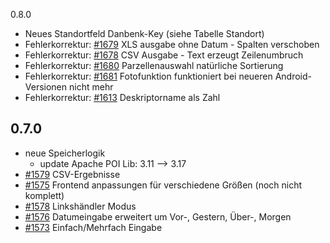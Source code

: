 0.8.0
* Neues Standortfeld Danbenk-Key (siehe Tabelle Standort)
* Fehlerkorrektur: [#1679](https://promadmz.julius-kuehn.de/issues/1679) XLS ausgabe ohne Datum - Spalten verschoben
* Fehlerkorrektur: [#1678](https://promadmz.julius-kuehn.de/issues/1678) CSV Ausgabe - Text erzeugt Zeilenumbruch
* Fehlerkorrektur: [#1680](https://promadmz.julius-kuehn.de/issues/1680) Parzellenauswahl natürliche Sortierung
* Fehlerkorrektur: [#1681](https://promadmz.julius-kuehn.de/issues/1681) Fotofunktion funktioniert bei neueren Android-Versionen nicht mehr
* Fehlerkorrektur: [#1613](https://promadmz.julius-kuehn.de/issues/1613) Deskriptorname als Zahl

0.7.0
-----
* neue Speicherlogik
    * update Apache POI Lib:  3.11 --> 3.17
* [#1579](https://promadmz.julius-kuehn.de/issues/1579) CSV-Ergebnisse
* [#1575](https://promadmz.julius-kuehn.de/issues/1575) Frontend anpassungen für verschiedene Größen (noch nicht komplett)
* [#1578](https://promadmz.julius-kuehn.de/issues/1578) Linkshändler Modus
* [#1576](https://promadmz.julius-kuehn.de/issues/1576) Datumeingabe erweitert um Vor-, Gestern, Über-, Morgen 
* [#1573](https://promadmz.julius-kuehn.de/issues/1573) Einfach/Mehrfach Eingabe